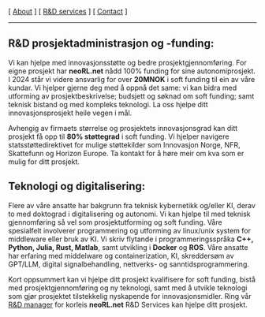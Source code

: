 [ [About](index.md) ]     [ [R&D services](RnD_services.md) ]     [ [Contact](./RnD_manager.md) ]

-------------------------------------------------------------------

## R&D prosjektadministrasjon og -funding:
Vi kan hjelpe med innovasjonsstøtte og bedre prosjektgjennomføring.
For eigne prosjekt har __neoRL.net__ nådd 100% funding for sine autonomiprosjekt.
I 2024 står vi videre ansvarlig for over __20MNOK__ i soft funding til ein av våre kundar.
Vi hjelper gjerne deg med å oppnå det same:
	vi kan bidra med utforming av prosjektbeskrivelse; 
		budsjett og søknad om soft funding; 
		samt teknisk bistand og med kompleks teknologi.
La oss hjelpe ditt innovasjonsprosjekt heile vegen i mål.

Avhengig av firmaets størrelse og prosjektets innovasjonsgrad kan ditt prosjekt få opp til **80% støttegrad** i soft funding.
Vi hjelper navigere statsstøttedirektivet for mulige støttekilder som Innovasjon Norge, NFR, Skattefunn
	og Horizon Europe.
Ta kontakt for å høre meir om kva som er mulig for ditt prosjekt.
	
## Teknologi og digitalisering:
Flere av våre ansatte har bakgrunn fra teknisk kybernetikk og/eller KI, derav to med doktograd i digitalisering og
autonomi. Vi kan hjelpe til med teknisk gjennomføring så vel som prosjektutforming og soft funding. 
Våre spesialfelt involverer programmering og utforming av linux/unix system for middleware eller bruk av KI.
Vi skriv flytande i programmeringsspråka **C++, Python, Julia, Rust, Matlab**, samt utvikling i **Docker** og **ROS**. 
Våre ansatte har erfaring med middelware og containerization, KI, skreddersøm av GPT/LLM, digital signalbehandling, nettverks- og sanntidsprogrammering.

Kort oppsummert kan vi hjelpe ditt prosjekt kvalifisere for soft funding, 
	bistå med prosjektgjennomføring og ny teknologi, 
	samt med å utvikle teknologi som gjør prosjektet tilstekkelig nyskapende for innovasjonsmidler.
Ring vår [R&D manager](./RnD_manager.md) for korleis __neoRL.net__ R&D Services kan hjelpe ditt prosjekt. 

